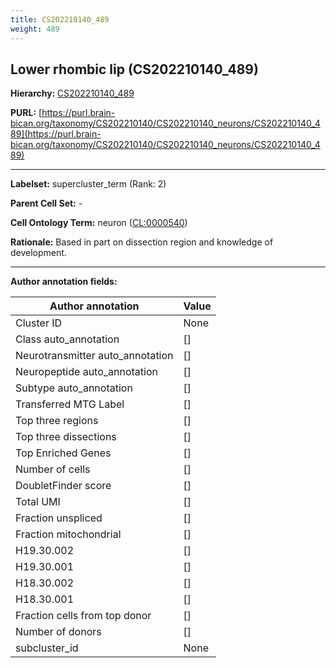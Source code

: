 ```yaml
---
title: CS202210140_489
weight: 489
---
```

## Lower rhombic lip (CS202210140_489)
<b>Hierarchy: </b>
[CS202210140_489](../CS202210140_489)

**PURL:** [https://purl.brain-bican.org/taxonomy/CS202210140/CS202210140_neurons/CS202210140_489](https://purl.brain-bican.org/taxonomy/CS202210140/CS202210140_neurons/CS202210140_489)

---


**Labelset:** supercluster_term (Rank: 2)

**Parent Cell Set:** -



**Cell Ontology Term:**  neuron ([CL:0000540](https://www.ebi.ac.uk/ols/ontologies/cl/terms?obo_id=CL:0000540)) 

**Rationale:** Based in part on dissection region and knowledge of development.

[MARKER GENES.]: #


---

[TRANSFERRED ANNOTATIONS.]: #


[AUTHOR ANNOTATION FIELDS.]: #


**Author annotation fields:**

| Author annotation | Value |
|-------------------|-------|
|Cluster ID|None|
|Class auto_annotation|[]|
|Neurotransmitter auto_annotation|[]|
|Neuropeptide auto_annotation|[]|
|Subtype auto_annotation|[]|
|Transferred MTG Label|[]|
|Top three regions|[]|
|Top three dissections|[]|
|Top Enriched Genes|[]|
|Number of cells|[]|
|DoubletFinder score|[]|
|Total UMI|[]|
|Fraction unspliced|[]|
|Fraction mitochondrial|[]|
|H19.30.002|[]|
|H19.30.001|[]|
|H18.30.002|[]|
|H18.30.001|[]|
|Fraction cells from top donor|[]|
|Number of donors|[]|
|subcluster_id|None|
